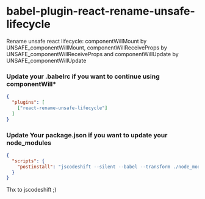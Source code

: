# babel-plugin-react-rename-unsafe-lifecycle

Rename unsafe react lifecycle: componentWillMount by UNSAFE_componentWillMount, componentWillReceiveProps by UNSAFE_componentWillReceiveProps and componentWillUpdate by UNSAFE_componentWillUpdate

### Update your .babelrc if you want to continue using componentWill*

```json
{
  "plugins": [
    ["react-rename-unsafe-lifecycle"]
  ]
}
```

### Update Your package.json if you want to update your node_modules

```json
{
  "scripts": {
    "postinstall": "jscodeshift --silent --babel --transform ./node_modules/babel-plugin-react-rename-unsafe-lifecycle/lib/rename-unsafe-lifecycles.js */react-*/**.js --ignore-pattern */react-native/",
  }
}

```

Thx to jscodeshift ;)
